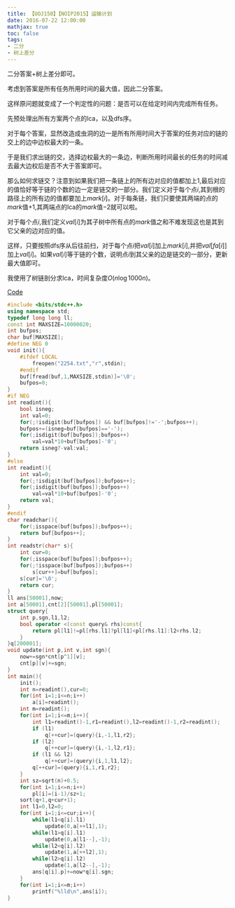 ```yaml
---
title: 【UOJ150】【NOIP2015】运输计划
date: 2016-07-22 12:00:00
mathjax: true
toc: false
tags:
- 二分
- 树上差分
---
```


二分答案+树上差分即可。

<!-- more -->

考虑到答案是所有任务所用时间的最大值，因此二分答案。

这样原问题就变成了一个判定性的问题：是否可以在给定时间内完成所有任务。

先预处理出所有方案两个点的lca，以及dfs序。

对于每个答案，显然改造成虫洞的边一是所有所用时间大于答案的任务对应的链的交上的边中边权最大的一条。

于是我们求出链的交，选择边权最大的一条边，判断所用时间最长的任务的时间减去最大边权后是否不大于答案即可。

那么如何求链交？注意到如果我们把一条链上的所有边对应的值都加上$1$,最后对应的值恰好等于链的个数的边一定是链交的一部分。我们定义对于每个点$i$,其到根的路径上的所有边的值都要加上$mark[i]$。对于每条链，我们只要使其两端的点的$mark$值$+1$,其两端点的lca的$mark$值$-2$就可以啦。

对于每个点$i$,我们定义$val[i]$为其子树中所有点的$mark$值之和不难发现这也是其到它父亲的边对应的值。

这样，只要按照dfs序从后往前扫，对于每个点$i$把$val[i]$加上$mark[i]$,并把$val[fa[i]]$加上$val[i]$。如果$val[i]$等于链的个数，说明点$i$到其父亲的边是链交的一部分，更新最大值即可。

我使用了树链剖分求lca，时间复杂度$O(n\log{1000n})$。

[Code](https://github.com/q234rty/OJ-Codes/blob/master/UOJ/150.cpp)

```cpp
#include <bits/stdc++.h>
using namespace std;
typedef long long ll;
const int MAXSIZE=10000020;
int bufpos;
char buf[MAXSIZE];
#define NEG 0
void init(){
	#ifdef LOCAL
		freopen("2254.txt","r",stdin);
	#endif
	buf[fread(buf,1,MAXSIZE,stdin)]='\0';
	bufpos=0;
}
#if NEG
int readint(){
	bool isneg;
	int val=0;
	for(;!isdigit(buf[bufpos]) && buf[bufpos]!='-';bufpos++);
	bufpos+=(isneg=buf[bufpos]=='-');
	for(;isdigit(buf[bufpos]);bufpos++)
		val=val*10+buf[bufpos]-'0';
	return isneg?-val:val;
}
#else
int readint(){
	int val=0;
	for(;!isdigit(buf[bufpos]);bufpos++);
	for(;isdigit(buf[bufpos]);bufpos++)
		val=val*10+buf[bufpos]-'0';
	return val;
}
#endif
char readchar(){
	for(;isspace(buf[bufpos]);bufpos++);
	return buf[bufpos++];
}
int readstr(char* s){
	int cur=0;
	for(;isspace(buf[bufpos]);bufpos++);
	for(;!isspace(buf[bufpos]);bufpos++)
		s[cur++]=buf[bufpos];
	s[cur]='\0';
	return cur;
}
ll ans[50001],now;
int a[50001],cnt[2][50001],pl[50001];
struct query{
	int p,sgn,l1,l2;
	bool operator <(const query& rhs)const{
		return pl[l1]!=pl[rhs.l1]?pl[l1]<pl[rhs.l1]:l2<rhs.l2;
	}
}q[200001];
void update(int p,int v,int sgn){
	now+=sgn*cnt[p^1][v];
	cnt[p][v]+=sgn;
}
int main(){
	init();
	int n=readint(),cur=0;
	for(int i=1;i<=n;i++)
		a[i]=readint();
	int m=readint();
	for(int i=1;i<=m;i++){
		int l1=readint()-1,r1=readint(),l2=readint()-1,r2=readint();
		if (l1)
			q[++cur]=(query){i,-1,l1,r2};
		if (l2)
			q[++cur]=(query){i,-1,l2,r1};
		if (l1 && l2)
			q[++cur]=(query){i,1,l1,l2};
		q[++cur]=(query){i,1,r1,r2};
	}
	int sz=sqrt(n)+0.5;
	for(int i=1;i<=n;i++)
		pl[i]=(i-1)/sz+1;
	sort(q+1,q+cur+1);
	int l1=0,l2=0;
	for(int i=1;i<=cur;i++){
		while(l1<q[i].l1)
			update(0,a[++l1],1);
		while(l1>q[i].l1)
			update(0,a[l1--],-1);
		while(l2<q[i].l2)
			update(1,a[++l2],1);
		while(l2>q[i].l2)
			update(1,a[l2--],-1);
		ans[q[i].p]+=now*q[i].sgn;
	}
	for(int i=1;i<=m;i++)
		printf("%lld\n",ans[i]);
}
```









